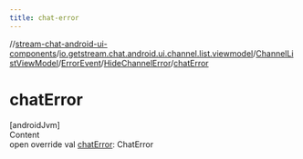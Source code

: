 ```yaml
---
title: chat-error
---
```

//[stream-chat-android-ui-components](../../../../../index.md)/[io.getstream.chat.android.ui.channel.list.viewmodel](../../../index.md)/[ChannelListViewModel](../../index.md)/[ErrorEvent](../index.md)/[HideChannelError](index.md)/[chatError](chatError.md)



# chatError  
[androidJvm]  
Content  
open override val [chatError](chatError.md): ChatError  



